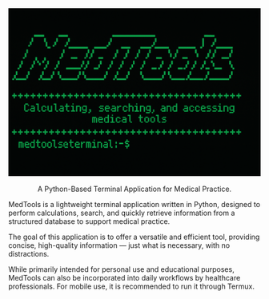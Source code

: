 <div align="center">
    <img width="600" src="src/banner.png" />
<p align="center">A Python-Based Terminal Application for Medical Practice.</p>
<div align="left">

MedTools is a lightweight terminal application written in Python, designed to perform calculations, search, and quickly retrieve information from a structured database to support medical practice.

The goal of this application is to offer a versatile and efficient tool, providing concise, high-quality information — just what is necessary, with no distractions.

While primarily intended for personal use and educational purposes, MedTools can also be incorporated into daily workflows by healthcare professionals. For mobile use, it is recommended to run it through Termux.